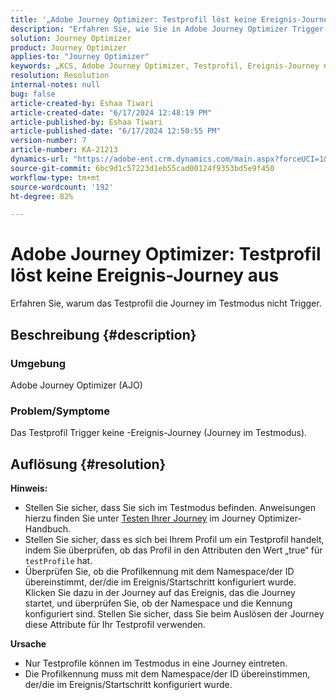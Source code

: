 ```yaml
---
title: '„Adobe Journey Optimizer: Testprofil löst keine Ereignis-Journey aus“'
description: "Erfahren Sie, wie Sie in Adobe Journey Optimizer Trigger-Event-Journey durchführen."
solution: Journey Optimizer
product: Journey Optimizer
applies-to: "Journey Optimizer"
keywords: „KCS, Adobe Journey Optimizer, Testprofil, Ereignis-Journey nicht auslösen, AJO“
resolution: Resolution
internal-notes: null
bug: false
article-created-by: Eshaa Tiwari
article-created-date: "6/17/2024 12:48:19 PM"
article-published-by: Eshaa Tiwari
article-published-date: "6/17/2024 12:50:55 PM"
version-number: 7
article-number: KA-21213
dynamics-url: "https://adobe-ent.crm.dynamics.com/main.aspx?forceUCI=1&pagetype=entityrecord&etn=knowledgearticle&id=eb870bdd-a72c-ef11-840a-6045bd029b18"
source-git-commit: 6bc9d1c57223d1eb55cad00124f9353bd5e9f450
workflow-type: tm+mt
source-wordcount: '192'
ht-degree: 82%

---
```


# Adobe Journey Optimizer: Testprofil löst keine Ereignis-Journey aus


Erfahren Sie, warum das Testprofil die Journey im Testmodus nicht Trigger.

## Beschreibung {#description}


### <b>Umgebung</b>

Adobe Journey Optimizer (AJO)

### <b>Problem/Symptome</b>

Das Testprofil Trigger keine -Ereignis-Journey (Journey im Testmodus).


## Auflösung {#resolution}

<b>Hinweis:</b>
- Stellen Sie sicher, dass Sie sich im Testmodus befinden. Anweisungen hierzu finden Sie unter [Testen Ihrer Journey](https://experienceleague.adobe.com/docs/journey-optimizer/using/orchestrate-journeys/create-journey/testing-the-journey.html?lang=de) im Journey Optimizer-Handbuch.
- Stellen Sie sicher, dass es sich bei Ihrem Profil um ein Testprofil handelt, indem Sie überprüfen, ob das Profil in den Attributen den Wert „true“ für `testProfile` hat.
- Überprüfen Sie, ob die Profilkennung mit dem Namespace/der ID übereinstimmt, der/die im Ereignis/Startschritt konfiguriert wurde. Klicken Sie dazu in der Journey auf das Ereignis, das die Journey startet, und überprüfen Sie, ob der Namespace und die Kennung konfiguriert sind. Stellen Sie sicher, dass Sie beim Auslösen der Journey diese Attribute für Ihr Testprofil verwenden.

<b>Ursache</b>
- Nur Testprofile können im Testmodus in eine Journey eintreten.
- Die Profilkennung muss mit dem Namespace/der ID übereinstimmen, der/die im Ereignis/Startschritt konfiguriert wurde.

